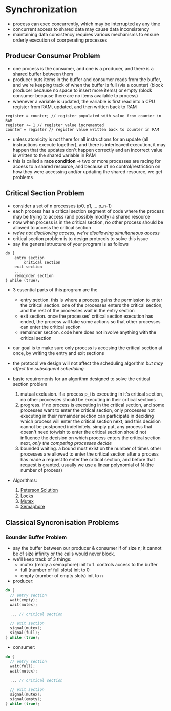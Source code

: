 # Synchronization

- process can exec concurrently, which may be interrupted ay any time
- concurrent access to shared data may cause data inconsistency
- maintaining data consistency requires various mechanisms to ensure orderly execution of coorperating processes

## Producer Consumer Problem

- one process is the consumer, and one is a producer, and there is a shared buffer between them
- producer puts items in the buffer and consumer reads from the buffer, and we're keeping track of when the buffer is full (via a counter) (block producer because no space to insert more items) or empty (block consumer because there are no items available to process)
- whenever a variable is updated, the variable is first read into a CPU register from RAM, updated, and then written back to RAM

```
register = counter; // register populated with value from counter in RAM
register += 1 // register value incremented
counter = register // register value written back to counter in RAM
```

- unless atomicity is not there for all instructions for an update (all instructions execute together), and there is interleaved execution, it may happen that the updates don't happen correctly and an incorrect value is written to the shared variable in RAM
- this is called a **race condition** -> two or more processes are racing for access to a shared resource, and because of no control/restriction on how they were accessing and/or updating the shared resource, we get problems

## Critical Section Problem

- consider a set of n processes (p0, p1, ... p_n-1)
- each process has a critical section segment of code where the process may be trying to access (and possibly modify) a shared resource
- now when process is in the critical section, no other process should be allowed to access the critical section
- _we're not disallowing access, we're disallowing simultaneous access_
- critical section problem is to design protocols to solve this issue
- say the general structure of your program is as follows

```
do {
    entry section
        critical section
    exit section
    ...
    remainder section
} while (true);
```

- 3 essential parts of this program are the
  - entry section. this is where a process gains the permission to enter the critical section. one of the processes enters the critical section, and the rest of the processes wait in the entry section
  - exit section. once the processes' critical section execution has ended, the process will take some actions so that other processes can enter the critical section
  - remainder section. code here does not involve anything with the critical section
- our goal is to make sure only process is accesing the critical section at once, by writing the entry and exit sections
- the protocol we design will not affect the scheduling algorithm _but may affect the subsequent scheduling_
- basic requirements for an algorithm designed to solve the critical section problem

  1. mutual exclusion. if a process p_i is executing in it's critical section, no other processes should be executing in their critical sections
  2. progress. if no process is executing in the critical section, and some processes want to enter the critical section, only processes not executing in their remainder section can participate in deciding which process will enter the critical section next, and this decision cannot be postponed indefinitely. simply put, any process that doesn't need to/wish to enter the critical section should not influence the decision on which process enters the critical section next, _only the competing processes decide_
  3. bounded waiting. a bound must exist on the number of times other processes are allowed to enter the critical section after a process has made a request to enter the critical section, and before that request is granted. usually we use a linear polynomial of N (the number of process)

- Algorithms:
  1. [Peterson Solution](solutions/peterson-solution.md)
  2. [Locks](solutions/locks.md)
  3. [Mutex](solutions/mutex.md)
  4. [Semaphore](solutions/semaphore.md)

## Classical Syncronisation Problems

### Bounder Buffer Problem

- say the buffer between our producer & consumer if of size n; it cannot be of size infinity or the calls would never block.
- we'll keep track of 3 things:
  - mutex (really a semaphore) init to 1. controls access to the buffer
  - full (number of full slots) init to 0
  - empty (number of empty slots) init to n
- producer:

```c
do {
  // entry section
  wait(empty);
  wait(mutex);

  ... // critical section

  // exit section
  signal(mutex);
  signal(full);
} while (true);
```

- consumer:

```c
do {
  // entry section
  wait(full);
  wait(mutex);

  ... // critical section

  // exit section
  signal(mutex);
  signal(empty);
} while (true);
```
